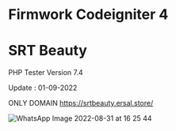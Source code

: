 # Firmwork Codeigniter 4

# SRT Beauty

PHP Tester Version 7.4

Update : 01-09-2022

ONLY DOMAIN 
https://srtbeauty.ersal.store/


![WhatsApp Image 2022-08-31 at 16 25 44](https://user-images.githubusercontent.com/67509798/187796780-af174592-73ae-4b29-8dfe-d679cb0036a8.png)
